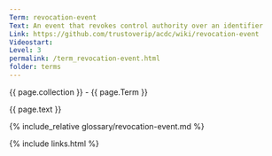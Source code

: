 ```yaml
---
Term: revocation-event
Text: An event that revokes control authority over an identifier
Link: https://github.com/trustoverip/acdc/wiki/revocation-event
Videostart: 
Level: 3
permalink: /term_revocation-event.html
folder: terms
---
```


{{ page.collection }} - {{ page.Term }}

   {{ page.text }}

{% include_relative glossary/revocation-event.md %}

 {% include links.html %} 
